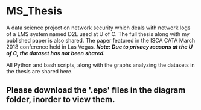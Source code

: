 # MS_Thesis
A data science project on network security which deals with network logs of a LMS system named D2L used at U of C.
The full thesis along with my published paper is also shared. The paper featured in the ISCA CATA March 2018 conference
held in Las Vegas. 
***Note: Due to privacy reasons at the U of C, the dataset has not been shared.***

All Python and bash scripts, along with the graphs analyzing the datasets in the thesis are shared here.
## Please download the '.eps' files in the diagram folder, inorder to view them.

